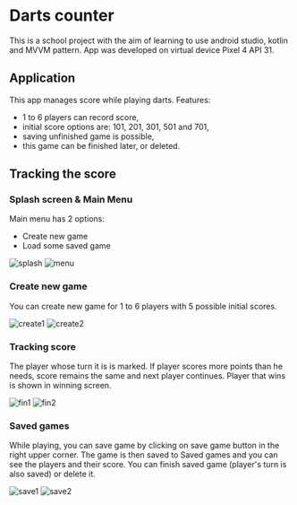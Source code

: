 # Darts counter
This is a school project with the aim of learning to use android studio, kotlin and MVVM pattern. App was developed on virtual device Pixel 4 API 31.
## Application
This app manages score while playing darts. Features:
* 1 to 6 players can record score,
* initial score options are: 101, 201, 301, 501 and 701,
* saving unfinished game is possible,
* this game can be finished later, or deleted.

## Tracking the score
### Splash screen & Main Menu
Main menu has 2 options:
* Create new game
* Load some saved game

![splash]  ![menu]

### Create new game
You can create new game for 1 to 6 players with 5 possible initial scores. 

![create1] ![create2]

### Tracking score 
The player whose turn it is is marked.
If player scores more points than he needs, score remains the same and next player continues. Player that wins is shown in winning screen.

![fin1] ![fin2]

### Saved games
While playing, you can save game by clicking on save game button in the right upper corner. 
The game is then saved to Saved games and you can see the players and their score. 
You can finish saved game (player's turn is also saved) or delete it.

![save1] ![save2]



[splash]: https://live.staticflickr.com/65535/53780936102_cbaca82908.jpg
[menu]: https://live.staticflickr.com/65535/53780935667_baecc156ca.jpg
[create1]: https://live.staticflickr.com/65535/53782199549_26a546099c.jpg
[create2]: https://live.staticflickr.com/65535/53781957596_dca8780316.jpg
[in1]: https://live.staticflickr.com/65535/53782303020_7935bea581.jpg
[in2]: https://live.staticflickr.com/65535/53781880446_8aa2487e1c.jpg
[save1]: https://live.staticflickr.com/65535/53782305200_f94e9fcbb7.jpg
[save2]: https://live.staticflickr.com/65535/53780945177_d5f03a7e18.jpg
[fin1]: https://live.staticflickr.com/65535/53782319499_a5ea80b421.jpg
[fin2]: https://live.staticflickr.com/65535/53782096883_c62c87f126.jpg


